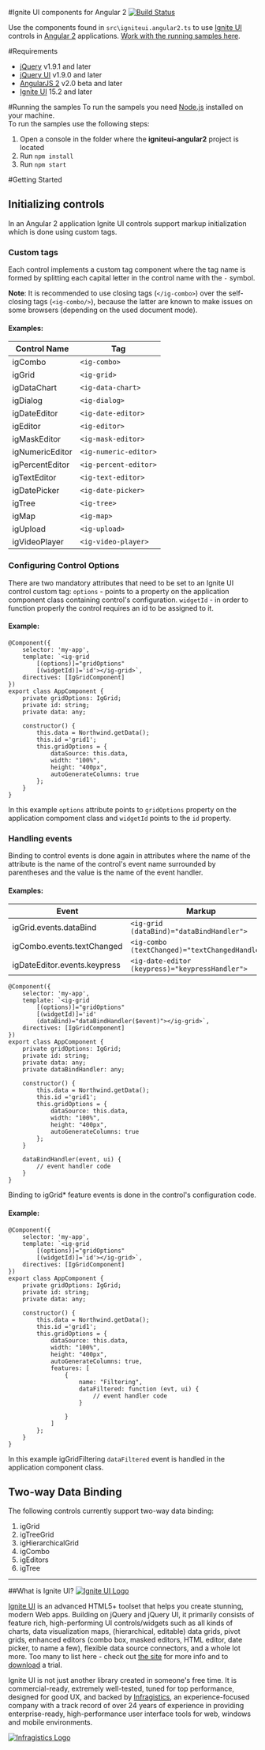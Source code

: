 #Ignite UI components for Angular 2
[![Build Status](https://travis-ci.org/IgniteUI/igniteui-angular2.svg?branch=master)](https://travis-ci.org/IgniteUI/igniteui-angular2)

Use the components found in `src\igniteui.angular2.ts` to use [Ignite UI](http://igniteui.com) controls in [Angular 2](https://angular.io/) applications. [Work with the running samples here](http://igniteui.github.io/igniteui-angular2).

#Requirements

- [jQuery](http://www.jquery.com) v1.9.1 and later
- [jQuery UI](http://www.jqueryui.com) v1.9.0 and later
- [AngularJS 2](https://angular.io/) v2.0 beta and later
- [Ignite UI](http://www.igniteui.com) 15.2 and later

#Running the samples
To run the sampels you need [Node.js](http://nodejs.org/) installed on your machine.  
To run the samples use the following steps:

1. Open a console in the folder where the **igniteui-angular2** project is located
2. Run `npm install`
3. Run `npm start`

#Getting Started

## Initializing controls
In an Angular 2 application Ignite UI controls support markup initialization which is done using custom tags.

### Custom tags
Each control implements a custom tag component where the tag name is formed by splitting each capital letter in the control name with the `-` symbol.

**Note**: It is recommended to use closing tags (`</ig-combo>`) over the self-closing tags (`<ig-combo/>`), because the latter are known to make issues on some browsers (depending on the used document mode).

#### Examples:
Control Name 	| Tag
--- 			| ---
igCombo			| `<ig-combo>`
igGrid			| `<ig-grid>`  
igDataChart		| `<ig-data-chart>`  
igDialog		| `<ig-dialog>`  
igDateEditor	| `<ig-date-editor>`  
igEditor		| `<ig-editor>`  
igMaskEditor	| `<ig-mask-editor>`  
igNumericEditor	| `<ig-numeric-editor>`  
igPercentEditor | `<ig-percent-editor>`  
igTextEditor	| `<ig-text-editor>`  
igDatePicker	| `<ig-date-picker>`  
igTree			| `<ig-tree>`  
igMap			| `<ig-map>`  
igUpload		| `<ig-upload>`  
igVideoPlayer	| `<ig-video-player>`

### Configuring Control Options

There are two mandatory attributes that need to be set to an Ignite UI control custom tag:
  `options` - points to a property on the application component class containing control's configuration.
  `widgetId` - in order to function properly the control requires an id to be assigned to it.

#### Example:

    @Component({
        selector: 'my-app',
        template: `<ig-grid 
            [(options)]="gridOptions" 
            [(widgetId)]='id'></ig-grid>`,
        directives: [IgGridComponent]
    })
    export class AppComponent {
        private gridOptions: IgGrid;
        private id: string;
        private data: any;

        constructor() {
            this.data = Northwind.getData();
            this.id ='grid1';
            this.gridOptions = {
                dataSource: this.data,
                width: "100%",
                height: "400px",
                autoGenerateColumns: true
            };
        }
    }

In this example `options` attribute points to `gridOptions` property on the application compoment class and `widgetId` points to the `id` property.


### Handling events

Binding to control events is done again in attributes where the name of the attribute is the name of the control's event name surrounded by parentheses and the value is the name of the event handler.

#### Examples:

Event 	| Markup
--- 	| --- 
igGrid.events.dataBind 			| `<ig-grid (dataBind)="dataBindHandler">`  
igCombo.events.textChanged		| `<ig-combo (textChanged)="textChangedHandler">`  
igDateEditor.events.keypress 	| `<ig-date-editor (keypress)="keypressHandler">`  


    @Component({
        selector: 'my-app',
        template: `<ig-grid 
            [(options)]="gridOptions" 
            [(widgetId)]='id' 
            (dataBind)="dataBindHandler($event)"></ig-grid>`,
        directives: [IgGridComponent]
    })
    export class AppComponent {
        private gridOptions: IgGrid;
        private id: string;
        private data: any;
        private dataBindHandler: any;
        
        constructor() {
            this.data = Northwind.getData();
            this.id ='grid1';
            this.gridOptions = {
                dataSource: this.data,
                width: "100%",
                height: "400px",
                autoGenerateColumns: true
            };
        }
        
        dataBindHandler(event, ui) {
            // event handler code    
        }
    }

Binding to igGrid* feature events is done in the control's configuration code.

#### Example:

    @Component({
        selector: 'my-app',
        template: `<ig-grid 
            [(options)]="gridOptions" 
            [(widgetId)]='id'></ig-grid>`,
        directives: [IgGridComponent]
    })
    export class AppComponent {
        private gridOptions: IgGrid;
        private id: string;
        private data: any;

        constructor() {
            this.data = Northwind.getData();
            this.id ='grid1';
            this.gridOptions = {
                dataSource: this.data,
                width: "100%",
                height: "400px",
                autoGenerateColumns: true,
                features: [
                    {
                        name: "Filtering",
                        dataFiltered: function (evt, ui) {
                            // event handler code
                        }
                        
                    }
                ]
            };
        }
    }

In this example igGridFiltering `dataFiltered` event is handled in the application component class.

## Two-way Data Binding
The following controls currently support two-way data binding:

1. igGrid
2. igTreeGrid
3. igHierarchicalGrid
4. igCombo
5. igEditors
6. igTree

---------------------------------------

##What is Ignite UI?
[![Ignite UI Logo](http://infragistics-blogs.github.io/github-assets/logos/igniteui.png)](http://www.igniteui.com)

[Ignite UI](http://igniteui.com/) is an advanced HTML5+ toolset that helps you create stunning, modern Web apps. Building on jQuery and jQuery UI, it primarily consists of feature rich, high-performing UI controls/widgets such as all kinds of charts, data visualization maps, (hierarchical, editable) data grids, pivot grids, enhanced editors (combo box, masked editors, HTML editor, date picker, to name a few), flexible data source connectors, and a whole lot more.  Too many to list here - check out [the site](http://igniteui.com/) for more info and to [download](https://igniteui.com/download) a trial.

Ignite UI is not just another library created in someone's free time. It is commercial-ready, extremely well-tested, tuned for top performance, designed for good UX, and backed by [Infragistics](http://www.infragistics.com/), an experience-focused company with a track record of over 24 years of experience in providing enterprise-ready, high-performance user interface tools for web, windows and mobile environments.

[![Infragistics Logo](http://infragistics-blogs.github.io/github-assets/logos/infragistics.png)](http://infragistics.com)
